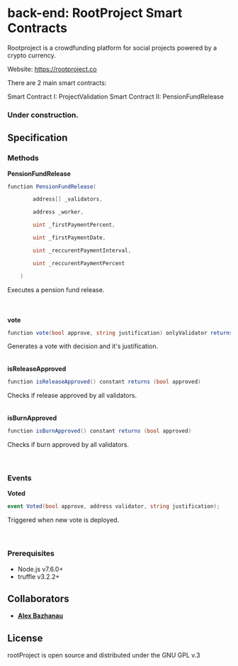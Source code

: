 # back-end: RootProject Smart Contracts

Rootproject is a crowdfunding platform for social projects powered by a crypto currency.

Website: https://rootproject.co

There are 2 main smart contracts:

Smart Contract I: ProjectValidation
Smart Contract II: PensionFundRelease

### Under construction.

## Specification


### Methods

**PensionFundRelease**
```cs
function PensionFundRelease(

        address[] _validators,

        address _worker,

        uint _firstPaymentPercent,

        uint _firstPaymentDate,

        uint _reccurentPaymentInterval,

        uint _reccurentPaymentPercent

    )
```
Executes a pension fund release.
<br>	
<br>
<br>
**vote**
```cs
function vote(bool approve, string justification) onlyValidator returns (uint index)
```
Generates a vote with decision and it's justification.
<br>
<br>
<br>
**isReleaseApproved**
```cs
function isReleaseApproved() constant returns (bool approved)
```
Checks if release approved by all validators.
<br>
<br>
<br>
**isBurnApproved**
```cs
function isBurnApproved() constant returns (bool approved)
```
Checks if burn approved by all validators.
<br>
<br>
<br>

### Events

**Voted**
```cs
event Voted(bool approve, address validator, string justification);
```
Triggered when new vote is deployed.
<br>
<br>
<br>


### Prerequisites
* Node.js v7.6.0+
* truffle v3.2.2+


## Collaborators
* **[Alex Bazhanau](https://github.com/frostiq)**


## License

rootProject is open source and distributed under the GNU GPL v.3
